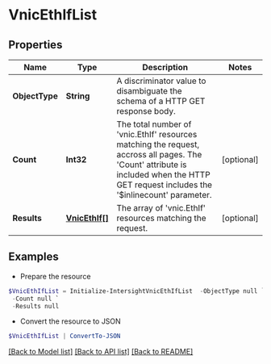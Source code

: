# VnicEthIfList
## Properties

Name | Type | Description | Notes
------------ | ------------- | ------------- | -------------
**ObjectType** | **String** | A discriminator value to disambiguate the schema of a HTTP GET response body. | 
**Count** | **Int32** | The total number of &#39;vnic.EthIf&#39; resources matching the request, accross all pages. The &#39;Count&#39; attribute is included when the HTTP GET request includes the &#39;$inlinecount&#39; parameter. | [optional] 
**Results** | [**VnicEthIf[]**](VnicEthIf.md) | The array of &#39;vnic.EthIf&#39; resources matching the request. | [optional] 

## Examples

- Prepare the resource
```powershell
$VnicEthIfList = Initialize-IntersightVnicEthIfList  -ObjectType null `
 -Count null `
 -Results null
```

- Convert the resource to JSON
```powershell
$VnicEthIfList | ConvertTo-JSON
```

[[Back to Model list]](../README.md#documentation-for-models) [[Back to API list]](../README.md#documentation-for-api-endpoints) [[Back to README]](../README.md)

